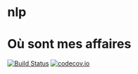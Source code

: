 # nlp

# Où sont mes affaires
[![Build Status](https://travis-ci.org/bbougon/ousontmesaffaires.svg)](https://travis-ci.org/bbougon/ousontmesaffaires)
[![codecov.io](https://codecov.io/gh/bbougon/nlp/coverage.svg?branch=master)](https://codecov.io/gh/bbougon/nlp/codecov.io?branch=master)
